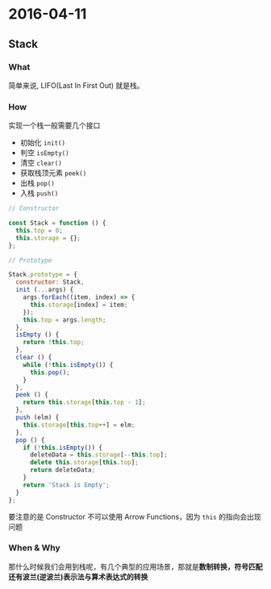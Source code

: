 # 2016-04-11

## Stack

### What

简单来说, LIFO(Last In First Out) 就是栈。

### How

实现一个栈一般需要几个接口

- 初始化 `init()`
- 判空 `isEmpty()`
- 清空 `clear()`
- 获取栈顶元素 `peek()`
- 出栈 `pop()`
- 入栈 `push()`

```javascript
// Constructor

const Stack = function () {
  this.top = 0;
  this.storage = {};
};
```

```javascript
// Prototype

Stack.prototype = {
  constructor: Stack,
  init (...args) {
    args.forEach((item, index) => {
      this.storage[index] = item;
    });
    this.top = args.length;
  },
  isEmpty () {
    return !this.top;
  },
  clear () {
    while (!this.isEmpty()) {
      this.pop();
    }
  },
  peek () {
    return this.storage[this.top - 1];
  },
  push (elm) {
    this.storage[this.top++] = elm;
  },
  pop () {
    if (!this.isEmpty()) {
      deleteData = this.storage[--this.top];
      delete this.storage[this.top];
      return deleteData;
    }
    return 'Stack is Empty';
  }
};
```

要注意的是 Constructor 不可以使用 Arrow Functions，因为 `this` 的指向会出现问题

### When & Why

那什么时候我们会用到栈呢，有几个典型的应用场景，那就是**数制转换，符号匹配还有波兰(逆波兰)表示法与算术表达式的转换**



